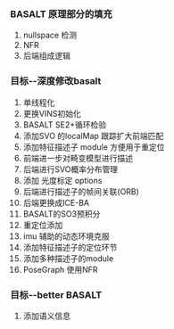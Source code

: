 <!--
 * @Author: Liu Weilong
 * @Date: 2021-05-07 14:27:26
 * @LastEditors: Liu Weilong
 * @LastEditTime: 2021-06-22 21:57:14
 * @FilePath: /Codes/46. self_front_end/design.md
 * @Description: 
-->
### BASALT 原理部分的填充
1. nullspace 检测
2. NFR
3. 后端组成逻辑



### 目标--深度修改basalt
1. 单线程化
2. 更换VINS初始化
3. BASALT SE2+循环检验
4. 添加SVO 的localMap 跟踪扩大前端匹配
5. 添加特征描述子 module 方便用于重定位
6. 前端进一步对畸变模型进行描述
7. 后端进行SVO概率分布管理
8. 添加 光度标定 options
9. 后端进行描述子的帧间关联(ORB)
10. 后端更换成ICE-BA
11. BASALT的SO3预积分
12. 重定位添加
13. imu 辅助的动态环境克服
14. 添加特征描述子的定位环节
15. 添加多种描述子的module
16. PoseGraph 使用NFR

### 目标--better BASALT
1. 添加语义信息
